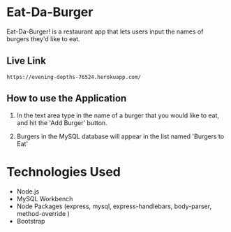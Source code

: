 # Eat-Da-Burger
Eat-Da-Burger! is a restaurant app that lets users input the names of burgers they'd like to eat.

## Live Link 
	https://evening-depths-76524.herokuapp.com/

## How to use the Application

1. In the text area type in the name of a burger that you would like to eat, and hit the 'Add Burger' button. 

2. Burgers in the MySQL database will appear in the list named 'Burgers to Eat'


# Technologies Used 

- Node.js
- MySQL Workbench 
- Node Packages (express, mysql, express-handlebars, body-parser, method-override )
- Bootstrap
